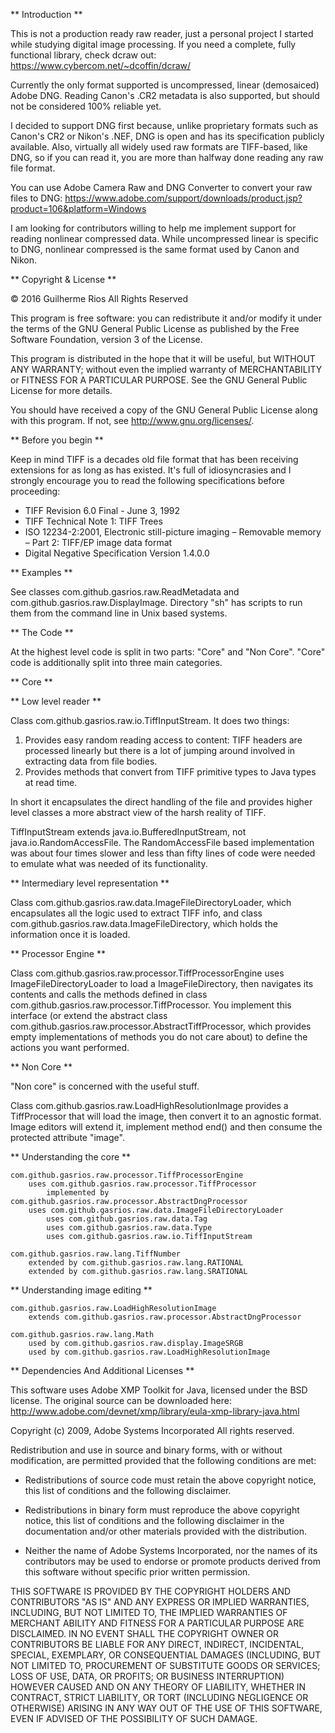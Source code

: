 ** Introduction **

This is not a production ready raw reader, just a personal project I started while studying digital image processing. If you need a complete, fully functional library, check dcraw out: https://www.cybercom.net/~dcoffin/dcraw/

Currently the only format supported is uncompressed, linear (demosaiced) Adobe DNG. Reading Canon's .CR2 metadata is also supported, but should not be considered 100% reliable yet.

I decided to support DNG first because, unlike proprietary formats such as Canon's CR2 or Nikon's .NEF, DNG is open and has its specification publicly available. Also, virtually all widely used raw formats are TIFF-based, like DNG, so if you can read it, you are more than halfway done reading any raw file format.

You can use Adobe Camera Raw and DNG Converter to convert your raw files to DNG: https://www.adobe.com/support/downloads/product.jsp?product=106&platform=Windows

I am looking for contributors willing to help me implement support for reading nonlinear compressed data. While uncompressed linear is specific to DNG, nonlinear compressed is the same format used by Canon and Nikon.

** Copyright & License **

© 2016 Guilherme Rios All Rights Reserved

This program is free software: you can redistribute it and/or modify it under the terms of the GNU General Public License as published by the Free Software Foundation, version 3 of the License.

This program is distributed in the hope that it will be useful, but WITHOUT ANY WARRANTY; without even the implied warranty of MERCHANTABILITY or FITNESS FOR A PARTICULAR PURPOSE.  See the GNU General Public License for more details.

You should have received a copy of the GNU General Public License along with this program.  If not, see http://www.gnu.org/licenses/.

** Before you begin **

Keep in mind TIFF is a decades old file format that has been receiving extensions for as long as has existed. It's full of idiosyncrasies and I strongly encourage you to read the following specifications before proceeding:

- TIFF Revision 6.0 Final - June 3, 1992
- TIFF Technical Note 1: TIFF Trees
- ISO 12234-2:2001, Electronic still-picture imaging – Removable memory – Part 2: TIFF/EP image data format
- Digital Negative Specification Version 1.4.0.0

** Examples **

See classes com.github.gasrios.raw.ReadMetadata and com.github.gasrios.raw.DisplayImage. Directory "sh" has scripts to run them from the command line in Unix based systems.

** The Code **

At the highest level code is split in two parts: "Core" and "Non Core". "Core" code is additionally split into three main categories.

** Core **

** Low level reader **

Class com.github.gasrios.raw.io.TiffInputStream. It does two things:

1. Provides easy random reading access to content: TIFF headers are processed linearly but there is a lot of jumping around involved in extracting data from file bodies.
2. Provides methods that convert from TIFF primitive types to Java types at read time.

In short it encapsulates the direct handling of the file and provides higher level classes a more abstract view of the harsh reality of TIFF.

TiffInputStream extends java.io.BufferedInputStream, not java.io.RandomAccessFile. The RandomAccessFile based implementation was about four times slower and less than fifty lines of code were needed to emulate what was needed of its functionality.

** Intermediary level representation **

Class com.github.gasrios.raw.data.ImageFileDirectoryLoader, which encapsulates all the logic used to extract TIFF info, and class com.github.gasrios.raw.data.ImageFileDirectory, which holds the information once it is loaded.

** Processor Engine **

Class com.github.gasrios.raw.processor.TiffProcessorEngine uses ImageFileDirectoryLoader to load a ImageFileDirectory, then navigates its contents and calls the methods defined in class com.github.gasrios.raw.processor.TiffProcessor. You implement this interface (or extend the abstract class com.github.gasrios.raw.processor.AbstractTiffProcessor, which provides empty implementations of methods you do not care about) to define the actions you want performed.

** Non Core **

"Non core" is concerned with the useful stuff.

Class com.github.gasrios.raw.LoadHighResolutionImage provides a TiffProcessor that will load the image, then convert it to an agnostic format. Image editors will extend it, implement method end() and then consume the protected attribute "image".

** Understanding the core **

	com.github.gasrios.raw.processor.TiffProcessorEngine
		uses com.github.gasrios.raw.processor.TiffProcessor
			implemented by com.github.gasrios.raw.processor.AbstractDngProcessor
		uses com.github.gasrios.raw.data.ImageFileDirectoryLoader
			uses com.github.gasrios.raw.data.Tag
			uses com.github.gasrios.raw.data.Type
			uses com.github.gasrios.raw.io.TiffInputStream

	com.github.gasrios.raw.lang.TiffNumber
		extended by com.github.gasrios.raw.lang.RATIONAL
		extended by com.github.gasrios.raw.lang.SRATIONAL

** Understanding image editing **

	com.github.gasrios.raw.LoadHighResolutionImage
		extends com.github.gasrios.raw.processor.AbstractDngProcessor

	com.github.gasrios.raw.lang.Math
		used by com.github.gasrios.raw.display.ImageSRGB
		used by com.github.gasrios.raw.LoadHighResolutionImage

** Dependencies And Additional Licenses **

This software uses Adobe XMP Toolkit for Java, licensed under the BSD license. The original source can be downloaded here: http://www.adobe.com/devnet/xmp/library/eula-xmp-library-java.html

Copyright (c) 2009, Adobe Systems Incorporated  All rights reserved.

Redistribution and use in source and binary forms, with or without modification, are permitted provided that the following conditions are met:

* Redistributions of source code must retain the above copyright notice, this list of conditions and the following disclaimer.

* Redistributions in binary form must reproduce the above copyright notice, this list of conditions and the following disclaimer in the documentation and/or other materials provided with the distribution.

* Neither the name of Adobe Systems Incorporated, nor the names of its contributors may be used to endorse or promote products derived from this software without specific prior written permission.

THIS SOFTWARE IS PROVIDED BY THE COPYRIGHT HOLDERS AND CONTRIBUTORS "AS IS" AND ANY EXPRESS OR IMPLIED WARRANTIES, INCLUDING, BUT NOT LIMITED TO, THE IMPLIED WARRANTIES OF MERCHANT ABILITY AND FITNESS FOR A PARTICULAR PURPOSE ARE DISCLAIMED. IN NO EVENT SHALL THE COPYRIGHT OWNER OR CONTRIBUTORS BE LIABLE FOR ANY DIRECT, INDIRECT, INCIDENTAL, SPECIAL, EXEMPLARY, OR CONSEQUENTIAL DAMAGES (INCLUDING, BUT NOT LIMITED TO, PROCUREMENT OF SUBSTITUTE GOODS OR SERVICES; LOSS OF USE, DATA, OR PROFITS; OR BUSINESS INTERRUPTION) HOWEVER CAUSED AND ON ANY THEORY OF LIABILITY, WHETHER IN CONTRACT, STRICT LIABILITY, OR TORT (INCLUDING NEGLIGENCE OR OTHERWISE) ARISING IN ANY WAY OUT OF THE USE OF THIS SOFTWARE, EVEN IF ADVISED OF THE POSSIBILITY OF SUCH DAMAGE.